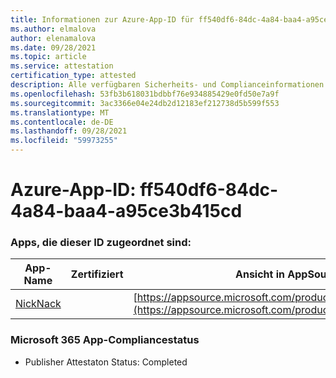 ```yaml
---
title: Informationen zur Azure-App-ID für ff540df6-84dc-4a84-baa4-a95ce3b415cd
ms.author: elmalova
author: elenamalova
ms.date: 09/28/2021
ms.topic: article
ms.service: attestation
certification_type: attested
description: Alle verfügbaren Sicherheits- und Complianceinformationen für ff540df6-84dc-4a84-baa4-a95ce3b415cd.
ms.openlocfilehash: 53fb3b618031bdbbf76e934885429e0fd50e7a9f
ms.sourcegitcommit: 3ac3366e04e24db2d12183ef212738d5b599f553
ms.translationtype: MT
ms.contentlocale: de-DE
ms.lasthandoff: 09/28/2021
ms.locfileid: "59973255"
---
```

# <a name="azure-app-id-ff540df6-84dc-4a84-baa4-a95ce3b415cd"></a>Azure-App-ID: ff540df6-84dc-4a84-baa4-a95ce3b415cd


### <a name="apps-associated-with-this-id"></a>Apps, die dieser ID zugeordnet sind:
| **App-Name** | **Zertifiziert** | **Ansicht in AppSource** |
|--------------|---------------|-----------------------|
| [NickNack](https://docs.microsoft.com/microsoft-365-app-certification/forward/WA200003196) |  | [https://appsource.microsoft.com/product/office/WA200003196](https://appsource.microsoft.com/product/office/WA200003196) |

### <a name="microsoft-365-app-compliance-status"></a>Microsoft 365 App-Compliancestatus
- Publisher Attestaton Status: Completed
